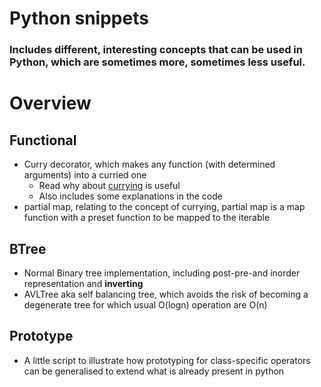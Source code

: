 Python snippets
===============

### Includes different, interesting concepts that can be used in Python, which are sometimes more, sometimes less useful.  
# Overview  
## Functional  
- Curry decorator, which makes any function (with determined arguments) into a curried one
  - Read why about [currying](https://wiki.haskell.org/Currying#:~:text=Currying%20is%20the%20process%20of,the%20rest%20of%20that%20tuple.) is useful 
  - Also includes some explanations in the code
- partial map, relating to the concept of currying, partial map is a map function with a preset function to be mapped to the iterable
## BTree
- Normal Binary tree implementation, including post-pre-and inorder representation and **inverting**
- AVLTree aka self balancing tree, which avoids the risk of becoming a degenerate tree for which usual O(logn) operation are O(n)
## Prototype  
- A little script to illustrate how prototyping for class-specific operators can be generalised to extend what is already present in python
